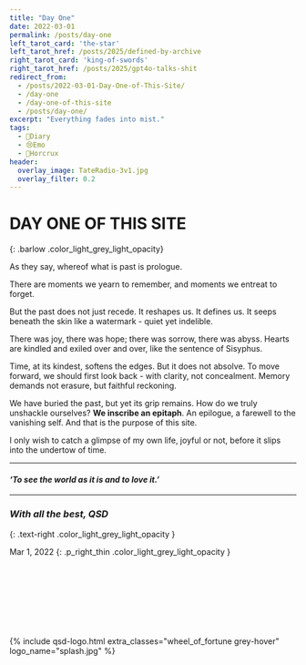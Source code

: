 ```yaml
---
title: "Day One"
date: 2022-03-01
permalink: /posts/day-one
left_tarot_card: 'the-star'
left_tarot_href: /posts/2025/defined-by-archive
right_tarot_card: 'king-of-swords'
right_tarot_href: /posts/2025/gpt4o-talks-shit
redirect_from: 
  - /posts/2022-03-01-Day-One-of-This-Site/
  - /day-one
  - /day-one-of-this-site
  - /posts/day-one/
excerpt: "Everything fades into mist."
tags:
  - 📘Diary
  - 😢Emo
  - 💍Horcrux
header:
  overlay_image: TateRadio-3v1.jpg
  overlay_filter: 0.2
---
```


# DAY ONE OF THIS SITE
{: .barlow .color_light_grey_light_opacity}

As they say, whereof what is past is prologue.

There are moments we yearn to remember, and moments we entreat to forget. 

But the past does not just recede. It reshapes us. It defines us. It seeps beneath the skin like a watermark - quiet yet indelible.


There was joy, there was hope; there was sorrow, there was abyss. Hearts are kindled and exiled over and over, like the sentence of Sisyphus.

Time, at its kindest, softens the edges. But it does not absolve. To move forward, we should first look back - with clarity, not concealment. Memory demands not erasure, but faithful reckoning.

We have buried the past, but yet its grip remains. How do we truly unshackle ourselves? **We inscribe an epitaph**. An epilogue, a farewell to the vanishing self. And that is the purpose of this site.

I only wish to catch a glimpse of my own life, joyful or not, before it slips into the undertow of time.

--- 
<h4 class="text-center macaron grey-hover" style='font-style: italic; cursor: crosshair;'>‘To see the world as it is and to love it.’</h4>

---

### *With all the best, QSD*
{: .text-right .color_light_grey_light_opacity }

Mar 1, 2022
{: .p_right_thin .color_light_grey_light_opacity }

<div style="height: 8em;"></div>

{% include qsd-logo.html extra_classes="wheel_of_fortune grey-hover" logo_name="splash.jpg" %}